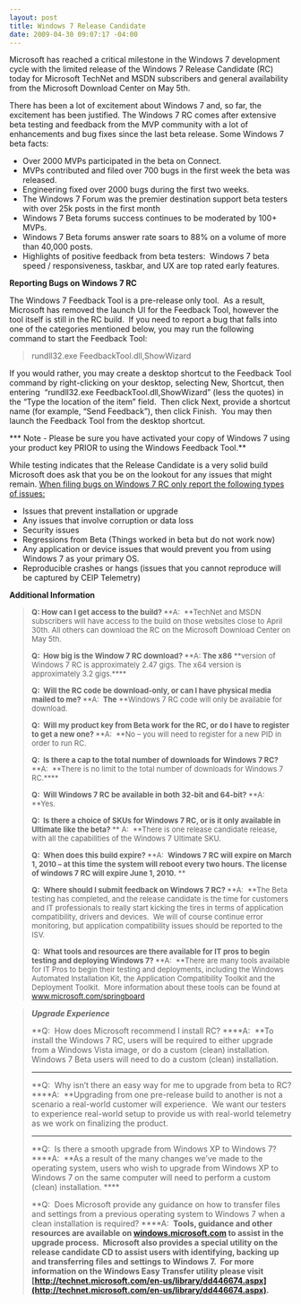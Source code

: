 ```yaml
---
layout: post
title: Windows 7 Release Candidate
date: 2009-04-30 09:07:17 -04:00
---
```


Microsoft has reached a critical milestone in the Windows 7 development cycle with the limited release of the Windows 7 Release Candidate (RC) today for Microsoft TechNet and MSDN subscribers and general availability from the Microsoft Download Center on May 5th.

There has been a lot of excitement about Windows 7 and, so far, the excitement has been justified. The Windows 7 RC comes after extensive beta testing and feedback from the MVP community with a lot of enhancements and bug fixes since the last beta release. Some Windows 7 beta facts:

*   Over 2000 MVPs participated in the beta on Connect. 
*   MVPs contributed and filed over 700 bugs in the first week the beta was released. 
*   Engineering fixed over 2000 bugs during the first two weeks. 
*   The Windows 7 Forum was the premier destination support beta testers with over 25k posts in the first month 
*   Windows 7 Beta forums success continues to be moderated by 100+ MVPs. 
*   Windows 7 Beta forums answer rate soars to 88% on a volume of more than 40,000 posts. 
*   Highlights of positive feedback from beta testers:  Windows 7 beta speed / responsiveness, taskbar, and UX are top rated early features.   

**Reporting Bugs on Windows 7 RC**

The Windows 7 Feedback Tool is a pre-release only tool.  As a result, Microsoft has removed the launch UI for the Feedback Tool, however the tool itself is still in the RC build.  If you need to report a bug that falls into one of the categories mentioned below, you may run the following command to start the Feedback Tool: 

> rundll32.exe FeedbackTool.dll,ShowWizard

If you would rather, you may create a desktop shortcut to the Feedback Tool command by right-clicking on your desktop, selecting New, Shortcut, then entering  “rundll32.exe FeedbackTool.dll,ShowWizard” (less the quotes) in the “Type the location of the item” field.  Then click Next, provide a shortcut name (for example, “Send Feedback”), then click Finish.  You may then launch the Feedback Tool from the desktop shortcut.

*** Note - Please be sure you have activated your copy of Windows 7 using your product key PRIOR to using the Windows Feedback Tool.**

While testing indicates that the Release Candidate is a very solid build Microsoft does ask that you be on the lookout for any issues that might remain. <u>When filing bugs on Windows 7 RC only report the following types of issues:</u>

*   Issues that prevent installation or upgrade 
*   Any issues that involve corruption or data loss 
*   Security issues 
*   Regressions from Beta (Things worked in beta but do not work now) 
*   Any application or device issues that would prevent you from using Windows 7 as your primary OS. 
*   Reproducible crashes or hangs (issues that you cannot reproduce will be captured by CEIP Telemetry)   

**Additional Information**

> **<font size="2">Q: How can I get access to the build?
> </font>**<font size="2">**A:  **TechNet and MSDN subscribers will have access to the build on those websites close to April 30th. All others can download the RC on the Microsoft Download Center on May 5th.</font>
> 
> **<font size="2">Q:  How big is the Window 7 RC download?
> </font>**<font size="2">**A: **The x86** **version of Windows 7 RC is approximately 2.47 gigs. The x64 version is approximately 3.2 gigs.****</font>
>    **<font size="2"></font>**
> 
> **<font size="2">Q:  Will the RC code be download-only, or can I have physical media mailed to me?
> </font>**<font size="2">**A:  **The** **Windows 7 RC code will only be available for download.  </font>
>    **<font size="2"></font>**
> 
> **<font size="2">Q:  Will my product key from Beta work for the RC, or do I have to register to get a new one?
> </font>**<font size="2">**A:  **No – you will need to register for a new PID in order to run RC. </font>
>    **<font size="2"></font>**
> 
> **<font size="2">Q:  Is there a cap to the total number of downloads for Windows 7 RC?
> </font>**<font size="2">**A:  **There is no limit to the total number of downloads for Windows 7 RC.****</font>
>    **<font size="2"></font>**
> 
> **<font size="2">Q:  Will Windows 7 RC be available in both 32-bit and 64-bit?
> </font>**<font size="2">**A:  **Yes. </font>
>    **<font size="2"></font>**
> 
> **<font size="2">Q:  Is there a choice of SKUs for Windows 7 RC, or is it only available in Ultimate like the beta? </font>**<font size="2">**
> A:  **There is one release candidate release, with all the capabilities of the Windows 7 Ultimate SKU.  </font>
>    **<font size="2"></font>**
> 
> **<font size="2">Q:  When does this build expire?
> </font>**<font size="2">**A:  **Windows 7 RC will expire on March 1, 2010 – at this time the system will reboot every two hours. The license of windows 7 RC will expire June 1, 2010.** **</font>
>    **<font size="2"></font>**
> 
> **<font size="2">Q:  Where should I submit feedback on Windows 7 RC?
> </font>**<font size="2">**A:  **The Beta testing has completed, and the release candidate is the time for customers and IT professionals to really start kicking the tires in terms of application compatibility, drivers and devices.  We will of course continue error monitoring, but application compatibility issues should be reported to the ISV. </font>
>    **<font size="2"></font>**
> 
> **<font size="2">Q:  What tools and resources are there available for IT pros to begin testing and deploying Windows 7?
> </font>**<font size="2">**A:  **There are many tools available for IT Pros to begin their testing and deployments, including the Windows Automated Installation Kit, the Application Compatibility Toolkit and the Deployment Toolkit.  More information about these tools can be found at </font>[<font size="2">www.microsoft.com/springboard</font>](http://www.microsoft.com/springboard)

> ***Upgrade Experience***
> 
> **Q:  How does Microsoft recommend I install RC?
> ****A:  **To install the Windows 7 RC, users will be required to either upgrade from a Windows Vista image, or do a custom (clean) installation.  Windows 7 Beta users will need to do a custom (clean) installation.
>    ****
> 
> **Q:  Why isn’t there an easy way for me to upgrade from beta to RC?
> ****A:  **Upgrading from one pre-release build to another is not a scenario a real-world customer will experience.  We want our testers to experience real-world setup to provide us with real-world telemetry as we work on finalizing the product.
>    ****
> 
> **Q:  Is there a smooth upgrade from Windows XP to Windows 7?
> ****A:  **As a result of the many changes we’ve made to the operating system, users who wish to upgrade from Windows XP to Windows 7 on the same computer will need to perform a custom (clean) installation. ****
> 
> **Q:  Does Microsoft provide any guidance on how to transfer files and settings from a previous operating system to Windows 7 when a clean installation is required?
> ****A:  **Tools, guidance and other resources are available on [windows.microsoft.com](http://www.microsoft.com/) to assist in the upgrade process.  Microsoft also provides a special utility on the release candidate CD to assist users with identifying, backing up and transferring files and settings to Windows 7.  For more information on the Windows Easy Transfer utility please visit [http://technet.microsoft.com/en-us/library/dd446674.aspx](http://technet.microsoft.com/en-us/library/dd446674.aspx).**
